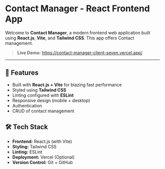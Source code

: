 #  Contact Manager - React Frontend App

Welcome to **Contact Manager**, a modern frontend web application built using **React.js**, **Vite**, and **Tailwind CSS**. This app offers Contact management.

> **Live Demo:** https://contact-manager-client-seven.vercel.app/

---

## 🚀 Features

-  Built with **React.js + Vite** for blazing fast performance
-  Styled using **Tailwind CSS**
-  Linting configured with **ESLint**
-  Responsive design (mobile + desktop)
-  Authentication
-  CRUD of contact management

## 🛠️ Tech Stack

- **Frontend:** React.js (with Vite)
- **Styling:** Tailwind CSS
- **Linting:** ESLint
- **Deployment:** Vercel (Optional)
- **Version Control:** Git + GitHub



